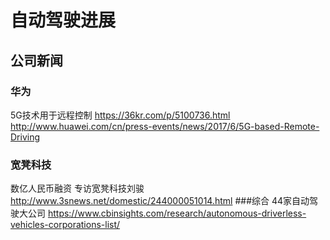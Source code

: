 # 自动驾驶进展
## 公司新闻
### 华为
5G技术用于远程控制  https://36kr.com/p/5100736.html
http://www.huawei.com/cn/press-events/news/2017/6/5G-based-Remote-Driving

### 宽凳科技
数亿人民币融资 专访宽凳科技刘骏 http://www.3snews.net/domestic/244000051014.html
###综合
44家自动驾驶大公司 https://www.cbinsights.com/research/autonomous-driverless-vehicles-corporations-list/
